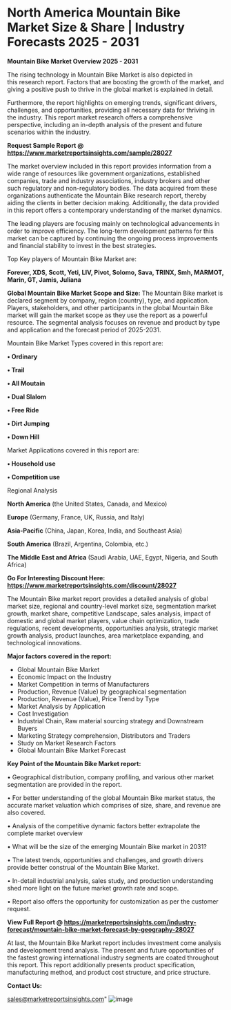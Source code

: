 # North America Mountain Bike Market Size & Share | Industry Forecasts 2025 - 2031

<Strong> Mountain Bike Market Overview 2025 - 2031</strong>

The rising technology in Mountain Bike Market is also depicted in this research report. Factors that are boosting the growth of the market, and giving a positive push to thrive in the global market is explained in detail.

Furthermore, the report highlights on emerging trends, significant drivers, challenges, and opportunities, providing all necessary data for thriving in the industry. This report market research offers a comprehensive perspective, including an in-depth analysis of the present and future scenarios within the industry.

<strong>Request Sample Report @ <a href=https://www.marketreportsinsights.com/sample/28027>https://www.marketreportsinsights.com/sample/28027</a></strong>

The market overview included in this report provides information from a wide range of resources like government organizations, established companies, trade and industry associations, industry brokers and other such regulatory and non-regulatory bodies. The data acquired from these organizations authenticate the Mountain Bike research report, thereby aiding the clients in better decision making. Additionally, the data provided in this report offers a contemporary understanding of the market dynamics.

The leading players are focusing mainly on technological advancements in order to improve efficiency. The long-term development patterns for this market can be captured by continuing the ongoing process improvements and financial stability to invest in the best strategies.

Top Key players of Mountain Bike Market are:

<strong>Forever, XDS, Scott, Yeti, LIV, Pivot, Solomo, Sava, TRINX, Smh, MARMOT, Marin, GT, Jamis, Juliana</strong>

<strong><b>Global Mountain Bike Market Scope and Size:</b></strong>
The Mountain Bike market is declared segment by company, region (country), type, and application. Players, stakeholders, and other participants in the global Mountain Bike market will gain the market scope as they use the report as a powerful resource. The segmental analysis focuses on revenue and product by type and application and the forecast period of 2025-2031.

Mountain Bike Market Types covered in this report are:

<strong>• Ordinary

• Trail

• All Moutain

• Dual Slalom

• Free Ride

• Dirt Jumping

• Down Hill</strong>

Market Applications covered in this report are:

<strong>• Household use

• Competition use</strong> 

Regional Analysis

<strong>North America</strong> (the United States, Canada, and Mexico)

<strong>Europe</strong> (Germany, France, UK, Russia, and Italy)

<strong>Asia-Pacific</strong> (China, Japan, Korea, India, and Southeast Asia)

<strong>South America</strong> (Brazil, Argentina, Colombia, etc.)

<strong>The Middle East and Africa</strong> (Saudi Arabia, UAE, Egypt, Nigeria, and South Africa)

<strong>Go For Interesting Discount Here: <a href=https://www.marketreportsinsights.com/discount/28027>https://www.marketreportsinsights.com/discount/28027</a></strong>

The Mountain Bike market report provides a detailed analysis of global market size, regional and country-level market size, segmentation market growth, market share, competitive Landscape, sales analysis, impact of domestic and global market players, value chain optimization, trade regulations, recent developments, opportunities analysis, strategic market growth analysis, product launches, area marketplace expanding, and technological innovations.

<strong><b>Major factors covered in the report:</b></strong>
<ul>
  <li>Global Mountain Bike Market </li>
  <li>Economic Impact on the Industry</li>
  <li>Market Competition in terms of Manufacturers</li>
  <li>Production, Revenue (Value) by geographical segmentation</li>
  <li>Production, Revenue (Value), Price Trend by Type</li>
  <li>Market Analysis by Application</li>
  <li>Cost Investigation</li>
  <li>Industrial Chain, Raw material sourcing strategy and Downstream Buyers</li>
  <li>Marketing Strategy comprehension, Distributors and Traders</li>
  <li>Study on Market Research Factors</li>
  <li>Global Mountain Bike Market Forecast</li>
</ul>

<strong><b>Key Point of the Mountain Bike Market report:</b></strong>

• Geographical distribution, company profiling, and various other market segmentation are provided in the report.

• For better understanding of the global Mountain Bike market status, the accurate market valuation which comprises of size, share, and revenue are also covered.

• Analysis of the competitive dynamic factors better extrapolate the complete market overview

• What will be the size of the emerging Mountain Bike market in 2031?

• The latest trends, opportunities and challenges, and growth drivers provide better construal of the Mountain Bike Market.

• In-detail industrial analysis, sales study, and production understanding shed more light on the future market growth rate and scope.

• Report also offers the opportunity for customization as per the customer request.

<strong><b>View Full Report @ <a href=https://marketreportsinsights.com/industry-forecast/mountain-bike-market-forecast-by-geography-28027>https://marketreportsinsights.com/industry-forecast/mountain-bike-market-forecast-by-geography-28027</a></b></strong>


At last, the Mountain Bike Market report includes investment come analysis and development trend analysis. The present and future opportunities of the fastest growing international industry segments are coated throughout this report. This report additionally presents product specification, manufacturing method, and product cost structure, and price structure.

<strong>Contact Us:</strong>

sales@marketreportsinsights.com"
![image](https://github.com/user-attachments/assets/7361039f-0f21-4f51-82d5-68b5d3728d7a)
